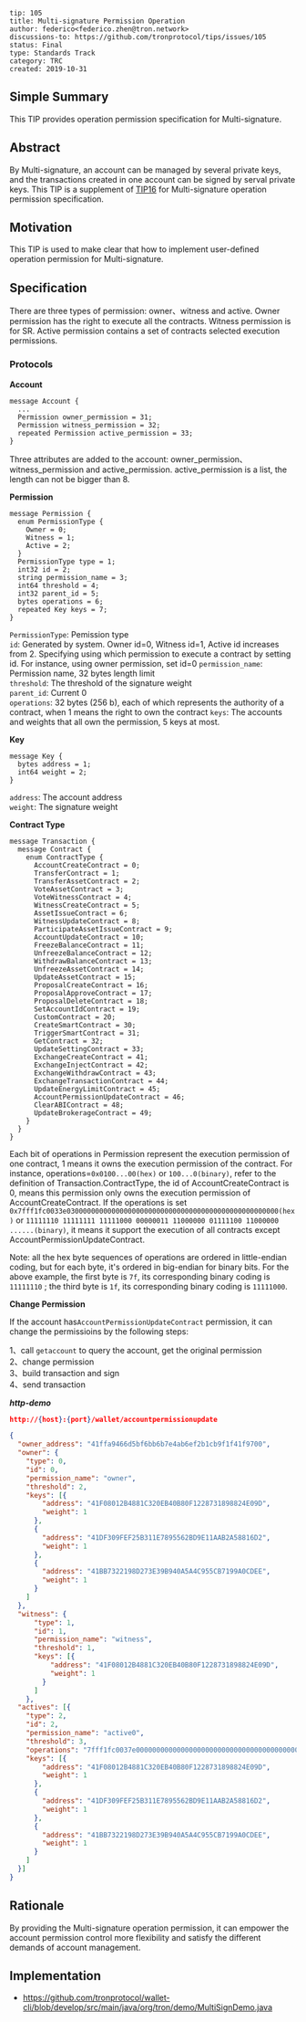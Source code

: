 
```
tip: 105 
title: Multi-signature Permission Operation
author: federico<federico.zhen@tron.network>
discussions-to: https://github.com/tronprotocol/tips/issues/105
status: Final
type: Standards Track
category: TRC
created: 2019-10-31
```

## Simple Summary

This TIP provides operation permission specification for Multi-signature.

## Abstract

By Multi-signature, an account can be managed by several private keys, and the transactions created in one account can be signed by serval private keys. This TIP is a supplement of [TIP16](https://github.com/tronprotocol/tips/blob/master/tip-16.md) for Multi-signature operation permission specification.

## Motivation

This TIP is used to make clear that how to implement user-defined operation permission for Multi-signature. 

## Specification

There are three types of permission: owner、witness and active. Owner permission has the right to execute all the contracts. Witness permission is for SR. Active permission contains a set of contracts selected execution permissions.

### Protocols

**Account**

```text  
message Account { 
  ... 
  Permission owner_permission = 31;
  Permission witness_permission = 32;
  repeated Permission active_permission = 33;
}
```
Three attributes are added to the account: owner_permission、witness_permission and active_permission. active_permission is a list, the length can not be bigger than 8.  

**Permission**

```text
message Permission {
  enum PermissionType {
    Owner = 0;
    Witness = 1;
    Active = 2;
  }
  PermissionType type = 1; 
  int32 id = 2;     
  string permission_name = 3;
  int64 threshold = 4;
  int32 parent_id = 5; 
  bytes operations = 6;  
  repeated Key keys = 7;
}
```
`PermissionType`: Pemission type  
`id`: Generated by system. Owner id=0, Witness id=1, Active id increases from 2. Specifying using which permission to execute a contract by setting id. For instance, using owner permission, set id=0 
`permission_name`: Permission name, 32 bytes length limit  
`threshold`: The threshold of the signature weight   
`parent_id`: Current 0  
`operations`: 32 bytes (256 b), each of which represents the authority of a contract, when 1 means the right to own the contract 
`keys`: The accounts and weights that all own the permission, 5 keys at most. 

**Key**     

```text
message Key {
  bytes address = 1;
  int64 weight = 2;
}
```
`address`: The account address     
`weight`: The signature weight  

**Contract Type**

```text
message Transaction {
  message Contract {
    enum ContractType {
      AccountCreateContract = 0;
      TransferContract = 1;
      TransferAssetContract = 2;
      VoteAssetContract = 3;
      VoteWitnessContract = 4;
      WitnessCreateContract = 5;
      AssetIssueContract = 6;
      WitnessUpdateContract = 8;
      ParticipateAssetIssueContract = 9;
      AccountUpdateContract = 10;
      FreezeBalanceContract = 11;
      UnfreezeBalanceContract = 12;
      WithdrawBalanceContract = 13;
      UnfreezeAssetContract = 14;
      UpdateAssetContract = 15;
      ProposalCreateContract = 16;
      ProposalApproveContract = 17;
      ProposalDeleteContract = 18;
      SetAccountIdContract = 19;
      CustomContract = 20;
      CreateSmartContract = 30;
      TriggerSmartContract = 31;
      GetContract = 32;
      UpdateSettingContract = 33;
      ExchangeCreateContract = 41;
      ExchangeInjectContract = 42;
      ExchangeWithdrawContract = 43;
      ExchangeTransactionContract = 44;
      UpdateEnergyLimitContract = 45;
      AccountPermissionUpdateContract = 46;
      ClearABIContract = 48;
      UpdateBrokerageContract = 49;
    }
  }  
}
```
Each bit of operations in Permission represent the execution permission of one contract, 1 means it owns the execution permission of the contract. For instance, operations=`0x0100...00(hex)` or `100...0(binary)`, refer to the definition of Transaction.ContractType, the id of AccountCreateContract is 0, means this permission only owns the execution permission of AccountCreateContract. If the operations  is set `0x7fff1fc0033e0300000000000000000000000000000000000000000000000000(hex)` or  `11111110 11111111 11111000 00000011 11000000 01111100 11000000 ......(binary)`, it means it support the execution of all contracts except AccountPermissionUpdateContract. 

Note: all the hex byte sequences of operations are ordered in little-endian coding, but for each byte, it's ordered in big-endian for binary bits. For the above example, the first byte is `7f`, its corresponding binary coding is `11111110` ; the third byte is `1f`, its corresponding binary coding is `11111000`.

**Change Permission**

If the account has`AccountPermissionUpdateContract` permission, it can change the permissioins by the following steps:   

1、call `getaccount` to query the account, get the original permission   
2、change permission    
3、build transaction and sign   
4、send transaction    

***http-demo***

```json
http://{host}:{port}/wallet/accountpermissionupdate

{
  "owner_address": "41ffa9466d5bf6bb6b7e4ab6ef2b1cb9f1f41f9700",
  "owner": {
    "type": 0,
    "id": 0,
    "permission_name": "owner",
    "threshold": 2,
    "keys": [{
        "address": "41F08012B4881C320EB40B80F1228731898824E09D",
        "weight": 1
      },
      {
        "address": "41DF309FEF25B311E7895562BD9E11AAB2A58816D2",
        "weight": 1
      },
      {
        "address": "41BB7322198D273E39B940A5A4C955CB7199A0CDEE",
        "weight": 1
      }
    ]
  },
  "witness": {
      "type": 1,
      "id": 1,
      "permission_name": "witness",
      "threshold": 1,
      "keys": [{
          "address": "41F08012B4881C320EB40B80F1228731898824E09D",
          "weight": 1
        } 
      ]
    },
  "actives": [{
    "type": 2,
    "id": 2,
    "permission_name": "active0",
    "threshold": 3,
    "operations": "7fff1fc0037e0000000000000000000000000000000000000000000000000000",
    "keys": [{
        "address": "41F08012B4881C320EB40B80F1228731898824E09D",
        "weight": 1
      },
      {
        "address": "41DF309FEF25B311E7895562BD9E11AAB2A58816D2",
        "weight": 1
      },
      {
        "address": "41BB7322198D273E39B940A5A4C955CB7199A0CDEE",
        "weight": 1
      }
    ]
  }]
}

```

## Rationale

By providing the Multi-signature operation permission,  it can empower the account permission control more flexibility and satisfy the different demands of account management.


## Implementation 

* https://github.com/tronprotocol/wallet-cli/blob/develop/src/main/java/org/tron/demo/MultiSignDemo.java
